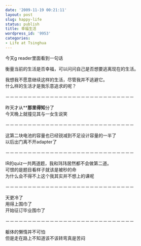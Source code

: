 ```yaml
---
date: '2009-11-19 00:21:11'
layout: post
slug: happy-life
status: publish
title: 幸福生活
wordpress_id: '9953'
categories:
- Life at Tsinghua
---
```


今天g reader里面看到一句话  
  
衡量当前的生活是否幸福，可以问问自己是否想要逃离现在的生活。  
  
  
  
我想我不愿意继续这样的生活，尽管我并不逃避它。  
什么样的生活才是我乐意追求的呢？  
  
－－－－－－－－－－－－－－－－－－－－－－－－－－－－－  
  
昨天才从********那里得知******分了  
今天晚上就撞见其与一女生说笑  
  
－－－－－－－－－－－－－－－－－－－－－－－－－－－－－  
  
这第二块电池的容量也已经锐减到不足设计容量的一半了  
以后出门离不开adapter了  
  
－－－－－－－－－－－－－－－－－－－－－－－－－－－－－  
  
IR的quiz一共两道题，我和玮玮居然都不会做第二道。  
可恨的是题目看样子就该是被秒的命  
为什么会不得不上这个我其实并不想上的课呢  
  
－－－－－－－－－－－－－－－－－－－－－－－－－－－－－  
  
天更冷了  
用得上围巾了  
开始征订毕业围巾了  
  
－－－－－－－－－－－－－－－－－－－－－－－－－－－－－  
  
躯体的懒惰并不可怕  
但是走在路上不知道该不该转弯真是苦闷  

